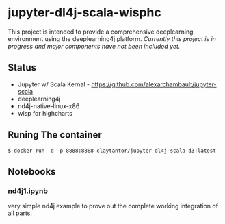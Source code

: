 # jupyter-dl4j-scala-wisphc

This project is intended to provide a comprehensive deeplearning environment
using the deeplearning4j platform. *Currently this project is in progress and 
major components have not been included yet.* 

## Status

* Jupyter w/ Scala Kernal - https://github.com/alexarchambault/jupyter-scala
* deeplearning4j 
* nd4j-native-linux-x86 
* wisp for highcharts 

## Runing The container

```
$ docker run -d -p 8888:8888 claytantor/jupyter-dl4j-scala-d3:latest
```

## Notebooks

### nd4j1.ipynb
very simple nd4j example to prove out the complete working integration of all parts.
